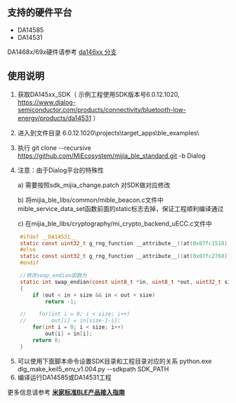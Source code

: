 ﻿## 支持的硬件平台

- DA14585
- DA14531

DA1468x/69x硬件请参考 [da146xx 分支](https://github.com/MiEcosystem/mijia_ble_standard/tree/da146xx)

## 使用说明

1. 获取DA145xx_SDK（ 示例工程使用SDK版本号6.0.12.1020, https://www.dialog-semiconductor.com/products/connectivity/bluetooth-low-energy/products/da14531 ）
2. 进入到文件目录 6.0.12.1020\projects\target_apps\ble_examples\
3. 执行 git clone --recursive https://github.com/MiEcosystem/mijia_ble_standard.git -b Dialog

4. 注意：由于Dialog平台的特殊性

    a)  需要按照sdk_mijia_change.patch 对SDK做对应修改

    b)  将mijia_ble_libs/common/mible_beacon.c文件中mible_service_data_set函数前面的static标志去掉，保证工程顺利编译通过

    c)  在mijia_ble_libs/cryptography/mi_crypto_backend_uECC.c文件中

```C
    #ifdef __DA14531__
    static const uint32_t g_rng_function __attribute__((at(0x07fc1518))) = NULL;
    #else
    static const uint32_t g_rng_function __attribute__((at(0x07fc2768))) = NULL;
    #endif

    //修改swap_endian函数为
    static int swap_endian(const uint8_t *in, uint8_t *out, uint32_t size)
    {
        if (out < in + size && in < out + size)
            return -1;

    //    for(int i = 0; i < size; i++)
    //        out[i] = in[size-1-i];
        for(int i = 0; i < size; i++)
            out[i] = in[i];
        return 0;
    }
```

5. 可以使用下面脚本命令设置SDK目录和工程目录对应的关系 python.exe dlg_make_keil5_env_v1.004.py --sdkpath SDK_PATH
6. 编译运行DA14585或DA14531工程


更多信息请参考 [**米家标准BLE产品接入指南**](https://github.com/MiEcosystem/miio_open/blob/master/ble/02-标准BLE接入开发.md)
